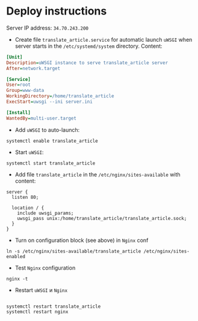 # Deploy instructions

Server IP address: `34.70.243.200`

- Create file `translate_article.service` for automatic launch `uWSGI` when
server starts in the `/etc/systemd/system` directory. Content:

```ini
[Unit]
Description=uWSGI instance to serve translate_article server
After=network.target

[Service]
User=root
Group=www-data
WorkingDirectory=/home/translate_article
ExecStart=uwsgi --ini server.ini

[Install]
WantedBy=multi-user.target
```

- Add `uWSGI` to auto-launch:

```commandline
systemctl enable translate_article
```

- Start `uWSGI`:

```commandline
systemctl start translate_article
```

- Add file `translate_article` in the `/etc/nginx/sites-available` with
content:

```
server {
  listen 80;
  
  location / {
    include uwsgi_params;
    uwsgi_pass unix:/home/translate_article/translate_article.sock;
  }
}
```

- Turn on configuration block (see above) in `Nginx` conf

```commandline
ln -s /etc/nginx/sites-available/translate_article /etc/nginx/sites-enabled
```

- Test `Nginx` configuration

```commandline
nginx -t
```

- Restart `uWSGI` и `Nginx`

```

systemctl restart translate_article
systemctl restart nginx

```
